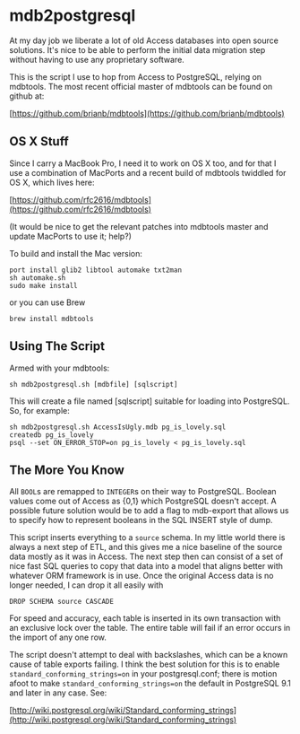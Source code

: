 mdb2postgresql
==============

At my day job we liberate a lot of old Access databases into open
source solutions.  It's nice to be able to perform the initial
data migration step without having to use any proprietary software.

This is the script I use to hop from Access to PostgreSQL, relying
on mdbtools.  The most recent official master of mdbtools can be
found on github at:

[https://github.com/brianb/mdbtools](https://github.com/brianb/mdbtools)


OS X Stuff
----------

Since I carry a MacBook Pro, I need it to work on OS X too, and
for that I use a combination of MacPorts and a recent build of
mdbtools twiddled for OS X, which lives here:

[https://github.com/rfc2616/mdbtools](https://github.com/rfc2616/mdbtools)

(It would be nice to get the relevant patches into mdbtools master
and update MacPorts to use it; help?)

To build and install the Mac version:

    port install glib2 libtool automake txt2man
    sh automake.sh
    sudo make install

or you can use Brew

    brew install mdbtools

Using The Script
----------------

Armed with your mdbtools:

    sh mdb2postgresql.sh [mdbfile] [sqlscript]

This will create a file named [sqlscript] suitable for loading
into PostgreSQL.  So, for example:

    sh mdb2postgresql.sh AccessIsUgly.mdb pg_is_lovely.sql
    createdb pg_is_lovely
    psql --set ON_ERROR_STOP=on pg_is_lovely < pg_is_lovely.sql


The More You Know
-----------------

All `BOOL`s are remapped to `INTEGER`s on their way to PostgreSQL.
Boolean values come out of Access as {0,1} which PostgreSQL
doesn't accept.  A possible future solution would be to add a
flag to mdb-export that allows us to specify how to represent
booleans in the SQL INSERT style of dump.

This script inserts everything to a `source` schema.  In my
little world there is always a next step of ETL, and this
gives me a nice baseline of the source data mostly as it was
in Access.  The next step then can consist of a set of nice
fast SQL queries to copy that data into a model that aligns
better with whatever ORM framework is in use.  Once the
original Access data is no longer needed, I can drop it all
easily with

    DROP SCHEMA source CASCADE

For speed and accuracy, each table is inserted in its own
transaction with an exclusive lock over the table.  The
entire table will fail if an error occurs in the import of
any one row.

The script doesn't attempt to deal with backslashes, which can
be a known cause of table exports failing.  I think the best
solution for this is to enable `standard_conforming_strings=on`
in your postgresql.conf; there is motion afoot to make
`standard_conforming_strings=on` the default in PostgreSQL 9.1
and later in any case.  See:

[http://wiki.postgresql.org/wiki/Standard_conforming_strings](http://wiki.postgresql.org/wiki/Standard_conforming_strings)
